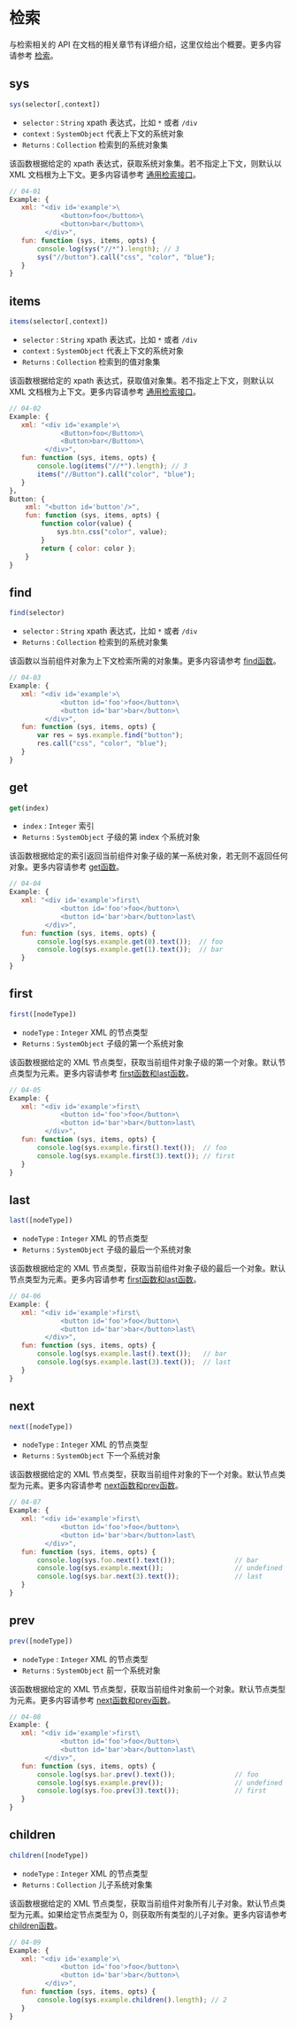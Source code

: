 # 检索

与检索相关的 API 在文档的相关章节有详细介绍，这里仅给出个概要。更多内容请参考 [检索](/docs#检索)。


## sys

```js
sys(selector[,context])
```

- `selector` : `String` xpath 表达式，比如 `*` 或者 `/div`
- `context` : `SystemObject` 代表上下文的系统对象
- `Returns` : `Collection` 检索到的系统对象集

该函数根据给定的 xpath 表达式，获取系统对象集。若不指定上下文，则默认以 XML 文档根为上下文。更多内容请参考 [通用检索接口](/docs#检索-通用检索接口)。

```js
// 04-01
Example: {
   xml: "<div id='example'>\
             <button>foo</button>\
             <button>bar</button>\
         </div>",
   fun: function (sys, items, opts) {
       console.log(sys("//*").length); // 3
       sys("//button").call("css", "color", "blue");
   }
}
```

## items

```js
items(selector[,context])
```

- `selector` : `String` xpath 表达式，比如 `*` 或者 `/div`
- `context` : `SystemObject` 代表上下文的系统对象
- `Returns` : `Collection` 检索到的值对象集

该函数根据给定的 xpath 表达式，获取值对象集。若不指定上下文，则默认以 XML 文档根为上下文。更多内容请参考 [通用检索接口](/docs#检索-通用检索接口)。

```js
// 04-02
Example: {
   xml: "<div id='example'>\
             <Button>foo</Button>\
             <Button>bar</Button>\
         </div>",
   fun: function (sys, items, opts) {
       console.log(items("//*").length); // 3
       items("//Button").call("color", "blue");
   }
}，
Button: {
    xml: "<button id='button'/>",
    fun: function (sys, items, opts) {
        function color(value) {
            sys.btn.css("color", value);
        }
        return { color: color };
    }
}
```

## find

```js
find(selector)
```

- `selector` : `String` xpath 表达式，比如 `*` 或者 `/div`
- `Returns` : `Collection` 检索到的系统对象集

该函数以当前组件对象为上下文检索所需的对象集。更多内容请参考 [find函数](/docs#检索-特定检索接口-find函数)。

```js
// 04-03
Example: {
   xml: "<div id='example'>\
             <button id='foo'>foo</button>\
             <button id='bar'>bar</button>\
         </div>",
   fun: function (sys, items, opts) {
       var res = sys.example.find("button");
       res.call("css", "color", "blue");
   }
}
```

## get

```js
get(index)
```

- `index` : `Integer` 索引
- `Returns` : `SystemObject` 子级的第 index 个系统对象

该函数根据给定的索引返回当前组件对象子级的某一系统对象，若无则不返回任何对象。更多内容请参考 [get函数](/docs#检索-特定检索接口-get函数)。

```js
// 04-04
Example: {
   xml: "<div id='example'>first\
             <button id='foo'>foo</button>\
             <button id='bar'>bar</button>last\
         </div>",
   fun: function (sys, items, opts) {
       console.log(sys.example.get(0).text());  // foo
       console.log(sys.example.get(1).text());  // bar
   }
}
```

## first

```js
first([nodeType])
```

- `nodeType` : `Integer` XML 的节点类型
- `Returns` : `SystemObject` 子级的第一个系统对象

该函数根据给定的 XML 节点类型，获取当前组件对象子级的第一个对象。默认节点类型为元素。更多内容请参考 [first函数和last函数](/docs#检索-特定检索接口-first函数和last函数)。

```js
// 04-05
Example: {
   xml: "<div id='example'>first\
             <button id='foo'>foo</button>\
             <button id='bar'>bar</button>last\
         </div>",
   fun: function (sys, items, opts) {
       console.log(sys.example.first().text());  // foo
       console.log(sys.example.first(3).text()); // first
   }
}
```

## last

```js
last([nodeType])
```

- `nodeType` : `Integer` XML 的节点类型
- `Returns` : `SystemObject` 子级的最后一个系统对象

该函数根据给定的 XML 节点类型，获取当前组件对象子级的最后一个对象。默认节点类型为元素。更多内容请参考 [first函数和last函数](/docs#检索-特定检索接口-first函数和last函数)。

```js
// 04-06
Example: {
   xml: "<div id='example'>first\
             <button id='foo'>foo</button>\
             <button id='bar'>bar</button>last\
         </div>",
   fun: function (sys, items, opts) {
       console.log(sys.example.last().text());   // bar
       console.log(sys.example.last(3).text());  // last
   }
}
```

## next

```js
next([nodeType])
```

- `nodeType` : `Integer` XML 的节点类型
- `Returns` : `SystemObject` 下一个系统对象

该函数根据给定的 XML 节点类型，获取当前组件对象的下一个对象。默认节点类型为元素。更多内容请参考 [next函数和prev函数](/docs#检索-特定检索接口-next函数和prev函数)。

```js
// 04-07
Example: {
   xml: "<div id='example'>first\
             <button id='foo'>foo</button>\
             <button id='bar'>bar</button>last\
         </div>",
   fun: function (sys, items, opts) {
       console.log(sys.foo.next().text());               // bar
       console.log(sys.example.next());                  // undefined
       console.log(sys.bar.next(3).text());              // last
   }
}
```

## prev

```js
prev([nodeType])
```

- `nodeType` : `Integer` XML 的节点类型
- `Returns` : `SystemObject` 前一个系统对象

该函数根据给定的 XML 节点类型，获取当前组件对象前一个对象。默认节点类型为元素。更多内容请参考 [next函数和prev函数](/docs#检索-特定检索接口-next函数和prev函数)。

```js
// 04-08
Example: {
   xml: "<div id='example'>first\
             <button id='foo'>foo</button>\
             <button id='bar'>bar</button>last\
         </div>",
   fun: function (sys, items, opts) {
       console.log(sys.bar.prev().text());               // foo
       console.log(sys.example.prev());                  // undefined
       console.log(sys.foo.prev(3).text());              // first
   }
}
```

## children

```js
children([nodeType])
```

- `nodeType` : `Integer` XML 的节点类型
- `Returns` : `Collection` 儿子系统对象集

该函数根据给定的 XML 节点类型，获取当前组件对象所有儿子对象。默认节点类型为元素。如果给定节点类型为 0，则获取所有类型的儿子对象。更多内容请参考 [children函数](/docs#检索-特定检索接口-children函数)。

```js
// 04-09
Example: {
   xml: "<div id='example'>\
             <button id='foo'>foo</button>\
             <button id='bar'>bar</button>\
         </div>",
   fun: function (sys, items, opts) {
       console.log(sys.example.children().length); // 2
   }
}
```